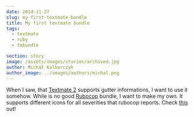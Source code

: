 ```yaml
---
date: 2014-11-27
slug: my-first-textmate-bundle
title: My first textmate bundle
tags:
  - textmate
  - ruby
  - tmbundle

section: story
image: /assets/images/stories/archived.jpg
author: Michał Kalbarczyk
author_image: ../images/authors/michal.png
---
```


When I saw, that [Textmate 2](https://github.com/textmate/textmate) supports gutter informations, I want to use it somehow.
While is no good [Rubocop](http://batsov.com/rubocop/) bundle, I want to make my own.
It supports different icons for all severities that rubocop reports.
Check [this](https://github.com/fazibear/Rubocop.tmbundle) out!
